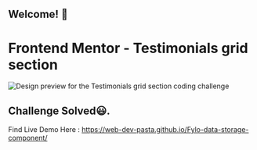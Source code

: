 ## Welcome! 👋

# Frontend Mentor - Testimonials grid section

![Design preview for the Testimonials grid section coding challenge](./preview.jpg)

## Challenge Solved😃.

Find Live Demo Here : https://web-dev-pasta.github.io/Fylo-data-storage-component/
